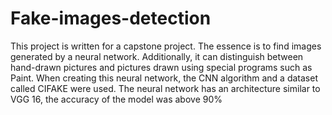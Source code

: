 # Fake-images-detection
This project is written for a capstone project. The essence is to find images generated by a neural network. Additionally, it can distinguish between hand-drawn pictures and pictures drawn using special programs such as Paint. When creating this neural network, the CNN algorithm and a dataset called CIFAKE were used. The neural network has an architecture similar to VGG 16, the accuracy of the model was above 90%
